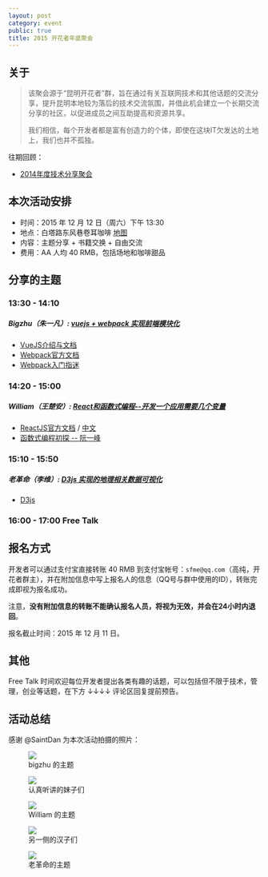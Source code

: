 ```yaml
---
layout: post
category: event
public: true
title: 2015 开花者年底聚会
---
```


关于
----------

> 该聚会源于“昆明开花者”群，旨在通过有关互联网技术和其他话题的交流分享，提升昆明本地较为落后的技术交流氛围，并借此机会建立一个长期交流分享的社区，以促进成员之间互助提高和资源共享。
> 
> 我们相信，每个开发者都是富有创造力的个体，即使在这块IT欠发达的土地上，我们也并不孤独。

往期回顾：

* [2014年度技术分享聚会](http://yncoder.github.io/event/2014-tech-share/)

本次活动安排
----------

* 时间：2015 年 12 月 12 日（周六）下午 13:30
* 地点：白塔路东风巷卷耳咖啡 [地图](http://j.map.baidu.com/bRAr7)
* 内容：主题分享 + 书籍交换 + 自由交流
* 费用：AA 人均 40 RMB，包括场地和咖啡甜品

分享的主题
----------

### 13:30 - 14:10

##### Bigzhu（朱一凡）: [vuejs + webpack 实现前端模块化](http://pan.baidu.com/s/1qXqMZTE)

* [VueJS介绍与文档](http://cn.vuejs.org/)
* [Webpack官方文档](https://webpack.github.io/docs/)
* [Webpack入门指迷](http://segmentfault.com/a/1190000002551952)

### 14:20 - 15:00

##### William（王楚安）: [React和函数式编程--开发一个应用需要几个变量](http://pan.baidu.com/s/1bonPHsb)

* [ReactJS官方文档](https://facebook.github.io/react/docs/getting-started.html)
/ [中文](http://reactjs.cn/react/docs/getting-started.html)
* [函数式编程初探 -- 阮一峰](http://www.ruanyifeng.com/blog/2012/04/functional_programming.html)

### 15:10 - 15:50

##### 老革命（李维）: [D3js 实现的地理相关数据可视化](http://pan.baidu.com/s/1pJXSoGj)

* [D3js](http://d3js.org/)

### 16:00 - 17:00 Free Talk

报名方式
----------

开发者可以通过支付宝直接转账 40 RMB 到支付宝帐号：`sfme@qq.com`（高纯，开花者群主），并在附加信息中写上报名人的信息（QQ号与群中使用的ID），转账完成即视为报名成功。

注意，**没有附加信息的转账不能确认报名人员，将视为无效，并会在24小时内退回**。

报名截止时间：2015 年 12 月 11 日。

其他
----------

Free Talk 时间欢迎每位开发者提出各类有趣的话题，可以包括但不限于技术，管理，创业等话题，在下方 ↓↓↓↓ 评论区回复提前预告。

活动总结
----------

感谢 @SaintDan 为本次活动拍摄的照片：

<figure>
    <img src="http://mbed.qiniudn.com/yncoder.github.io/img/DSCF4012.jpg" />
    <figcaption>bigzhu 的主题</figcaption>
</figure>

<figure>
    <img src="http://mbed.qiniudn.com/yncoder.github.io/img/DSCF4031.jpg" />
    <figcaption>认真听讲的妹子们</figcaption>
</figure>

<figure>
    <img src="http://mbed.qiniudn.com/yncoder.github.io/img/DSCF4037.jpg" />
    <figcaption>William 的主题</figcaption>
</figure>

<figure>
    <img src="http://mbed.qiniudn.com/yncoder.github.io/img/DSCF4047.jpg" />
    <figcaption>另一侧的汉子们</figcaption>
</figure>

<figure>
    <img src="http://mbed.qiniudn.com/yncoder.github.io/img/DSCF4053.jpg" />
    <figcaption>老革命的主题</figcaption>
</figure>
